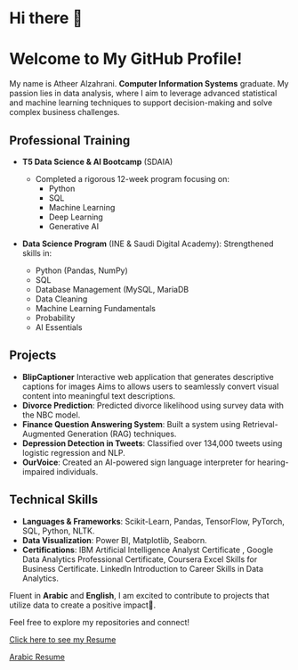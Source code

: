 # Hi there 👋
# Welcome to My GitHub Profile!
My name is Atheer Alzahrani. **Computer Information Systems** graduate. My passion lies in data analysis, where I aim to leverage advanced statistical and machine learning techniques to support decision-making and solve complex business challenges.


## Professional Training

- **T5 Data Science & AI Bootcamp** (SDAIA)
  - Completed a rigorous 12-week program focusing on:
    - Python
    - SQL
    - Machine Learning
    - Deep Learning
    - Generative AI
   
- **Data Science Program** (INE & Saudi Digital Academy): Strengthened skills in:
  -  Python (Pandas, NumPy)
  -  SQL
  -  Database Management (MySQL, MariaDB
  - Data Cleaning
  - Machine Learning Fundamentals
  - Probability
  - AI Essentials
      
   
      
## Projects

- **BlipCaptioner** Interactive web application that generates descriptive captions for images Aims to allows users to seamlessly convert visual content into meaningful text descriptions.
- **Divorce Prediction**: Predicted divorce likelihood using survey data with the NBC model.
- **Finance Question Answering System**: Built a system using Retrieval-Augmented Generation (RAG) techniques.
- **Depression Detection in Tweets**: Classified over 134,000 tweets using logistic regression and NLP.
- **OurVoice**: Created an AI-powered sign language interpreter for hearing-impaired individuals.
  

## Technical Skills

- **Languages & Frameworks**: Scikit-Learn, Pandas, TensorFlow, PyTorch, SQL, Python, NLTK.
- **Data Visualization**: Power BI, Matplotlib, Seaborn.
- **Certifications**: IBM Artificial Intelligence Analyst Certificate , Google Data Analytics
Professional Certificate, Coursera Excel Skills for Business Certificate. Linkedln
Introduction to Career Skills in Data Analytics.

Fluent in **Arabic** and **English**, I am excited to contribute to projects that utilize data to create a positive impact🌟. 

Feel free to explore my repositories and connect!

[Click here to see my Resume](https://ibb.co/8s50gRF)

[Arabic Resume](https://ibb.co/gvZNCSX)


